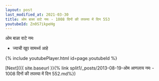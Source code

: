 ```yaml
---
layout: post
last_modified_at: 2021-03-30
title: ओम बाळा वाटे नमः - 1008 दिनों की तपस्या में दिन 553
youtubeId: Zn0S7ikpeHg
---
```

 
 
 ओम बाळा वाटे नमः  
 
 -  ज्याची खूप सामर्थ्य आहे 
 
  
 
  
 
 
 
 
 
 


{% include youtubePlayer.html id=page.youtubeId %}
 
[Next]({{ site.baseurl }}{% link  split1/_posts/2013-08-19-ओम आणलाय नमः - 1008 दिनों की तपस्या में दिन 552.md%})
 
